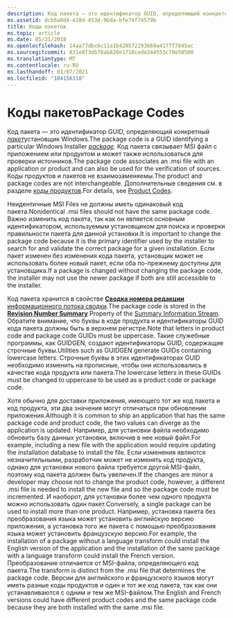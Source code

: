 ```yaml
---
description: Код пакета — это идентификатор GUID, определяющий конкретный пакет установщик Windows.
ms.assetid: dcb6a0d4-e28d-453d-9bda-bfe74f74579b
title: Коды пакетов
ms.topic: article
ms.date: 05/31/2018
ms.openlocfilehash: 14aa77dbc6c11a1b420572293669a4177f7845ac
ms.sourcegitcommit: 831e8f3db78ab820e1710cede244553c70e50500
ms.translationtype: MT
ms.contentlocale: ru-RU
ms.lasthandoff: 01/07/2021
ms.locfileid: "104156318"
---
```

# <a name="package-codes"></a><span data-ttu-id="10132-103">Коды пакетов</span><span class="sxs-lookup"><span data-stu-id="10132-103">Package Codes</span></span>

<span data-ttu-id="10132-104">Код пакета — это идентификатор GUID, определяющий конкретный [*пакет*](p-gly.md)установщик Windows.</span><span class="sxs-lookup"><span data-stu-id="10132-104">The package code is a GUID identifying a particular Windows Installer [*package*](p-gly.md).</span></span> <span data-ttu-id="10132-105">Код пакета связывает MSI файл с приложением или продуктом и может также использоваться для проверки источников.</span><span class="sxs-lookup"><span data-stu-id="10132-105">The package code associates an .msi file with an application or product and can also be used for the verification of sources.</span></span> <span data-ttu-id="10132-106">Коды продуктов и пакетов не взаимозаменяемы.</span><span class="sxs-lookup"><span data-stu-id="10132-106">The product and package codes are not interchangeable.</span></span> <span data-ttu-id="10132-107">Дополнительные сведения см. в разделе [коды продуктов](product-codes.md).</span><span class="sxs-lookup"><span data-stu-id="10132-107">For details, see [Product Codes](product-codes.md).</span></span>

<span data-ttu-id="10132-108">Неидентичные MSI Files не должны иметь одинаковый код пакета.</span><span class="sxs-lookup"><span data-stu-id="10132-108">Nonidentical .msi files should not have the same package code.</span></span> <span data-ttu-id="10132-109">Важно изменить код пакета, так как он является основным идентификатором, используемым установщиком для поиска и проверки правильности пакета для данной установки.</span><span class="sxs-lookup"><span data-stu-id="10132-109">It is important to change the package code because it is the primary identifier used by the installer to search for and validate the correct package for a given installation.</span></span> <span data-ttu-id="10132-110">Если пакет изменен без изменения кода пакета, установщик может не использовать более новый пакет, если оба по-прежнему доступны для установщика.</span><span class="sxs-lookup"><span data-stu-id="10132-110">If a package is changed without changing the package code, the installer may not use the newer package if both are still accessible to the installer.</span></span>

<span data-ttu-id="10132-111">Код пакета хранится в свойстве [**Сводка номера редакции**](revision-number-summary.md) [информационного потока сводки](summary-information-stream.md).</span><span class="sxs-lookup"><span data-stu-id="10132-111">The package code is stored in the [**Revision Number Summary**](revision-number-summary.md) Property of the [Summary Information Stream](summary-information-stream.md).</span></span> <span data-ttu-id="10132-112">Обратите внимание, что буквы в коде продукта и идентификаторы GUID кода пакета должны быть в верхнем регистре.</span><span class="sxs-lookup"><span data-stu-id="10132-112">Note that letters in product code and package code GUIDs must be uppercase.</span></span> <span data-ttu-id="10132-113">Такие служебные программы, как GUIDGEN, создают идентификаторы GUID, содержащие строчные буквы.</span><span class="sxs-lookup"><span data-stu-id="10132-113">Utilities such as GUIDGEN generate GUIDs containing lowercase letters.</span></span> <span data-ttu-id="10132-114">Строчные буквы в этих идентификаторах GUID необходимо изменить на прописные, чтобы они использовались в качестве кода продукта или пакета.</span><span class="sxs-lookup"><span data-stu-id="10132-114">The lowercase letters in these GUIDs must be changed to uppercase to be used as a product code or package code.</span></span>

<span data-ttu-id="10132-115">Хотя обычно для доставки приложения, имеющего тот же код пакета и код продукта, эти два значения могут отличаться при обновлении приложения.</span><span class="sxs-lookup"><span data-stu-id="10132-115">Although it is common to ship an application that has the same package code and product code, the two values can diverge as the application is updated.</span></span> <span data-ttu-id="10132-116">Например, для установки файла необходимо обновить базу данных установки, включив в нее новый файл.</span><span class="sxs-lookup"><span data-stu-id="10132-116">For example, including a new file with the application would require updating the installation database to install the file.</span></span> <span data-ttu-id="10132-117">Если изменения являются незначительными, разработчик может не изменять код продукта, однако для установки нового файла требуется другой MSI-файл, поэтому код пакета должен быть увеличен.</span><span class="sxs-lookup"><span data-stu-id="10132-117">If the changes are minor a developer may choose not to change the product code, however, a different .msi file is needed to install the new file and so the package code must be incremented.</span></span> <span data-ttu-id="10132-118">И наоборот, для установки более чем одного продукта можно использовать один пакет.</span><span class="sxs-lookup"><span data-stu-id="10132-118">Conversely, a single package can be used to install more than one product.</span></span> <span data-ttu-id="10132-119">Например, установка пакета без преобразования языка может установить английскую версию приложения, а установка того же пакета с помощью преобразования языка может установить французскую версию.</span><span class="sxs-lookup"><span data-stu-id="10132-119">For example, the installation of a package without a language transform could install the English version of the application and the installation of the same package with a language transform could install the French version.</span></span> <span data-ttu-id="10132-120">Преобразование отличается от MSI-файла, определяющего код пакета.</span><span class="sxs-lookup"><span data-stu-id="10132-120">The transform is distinct from the .msi file that determines the package code.</span></span> <span data-ttu-id="10132-121">Версии для английского и французского языков могут иметь разные коды продуктов и один и тот же код пакета, так как они устанавливаются с одним и тем же MSI-файлом.</span><span class="sxs-lookup"><span data-stu-id="10132-121">The English and French versions could have different product codes and the same package code because they are both installed with the same .msi file.</span></span>

 

 



